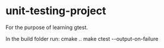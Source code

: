 # unit-testing-project
For the purpose of learning gtest.

In the build folder run:
  cmake ..
  make
  ctest --output-on-failure
